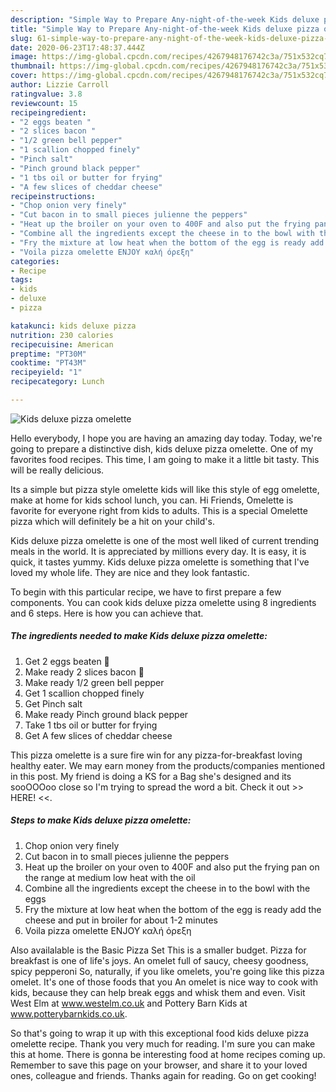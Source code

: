 ```yaml
---
description: "Simple Way to Prepare Any-night-of-the-week Kids deluxe pizza omelette"
title: "Simple Way to Prepare Any-night-of-the-week Kids deluxe pizza omelette"
slug: 61-simple-way-to-prepare-any-night-of-the-week-kids-deluxe-pizza-omelette
date: 2020-06-23T17:48:37.444Z
image: https://img-global.cpcdn.com/recipes/4267948176742c3a/751x532cq70/kids-deluxe-pizza-omelette-recipe-main-photo.jpg
thumbnail: https://img-global.cpcdn.com/recipes/4267948176742c3a/751x532cq70/kids-deluxe-pizza-omelette-recipe-main-photo.jpg
cover: https://img-global.cpcdn.com/recipes/4267948176742c3a/751x532cq70/kids-deluxe-pizza-omelette-recipe-main-photo.jpg
author: Lizzie Carroll
ratingvalue: 3.8
reviewcount: 15
recipeingredient:
- "2 eggs beaten "
- "2 slices bacon "
- "1/2 green bell pepper"
- "1 scallion chopped finely"
- "Pinch salt"
- "Pinch ground black pepper"
- "1 tbs oil or butter for frying"
- "A few slices of cheddar cheese"
recipeinstructions:
- "Chop onion very finely"
- "Cut bacon in to small pieces julienne the peppers"
- "Heat up the broiler on your oven to 400F and also put the frying pan on the range at medium low heat with the oil"
- "Combine all the ingredients except the cheese in to the bowl with the eggs"
- "Fry the mixture at low heat when the bottom of the egg is ready add the cheese and put in broiler for about 1-2 minutes"
- "Voila pizza omelette ENJOY καλή όρεξη"
categories:
- Recipe
tags:
- kids
- deluxe
- pizza

katakunci: kids deluxe pizza 
nutrition: 230 calories
recipecuisine: American
preptime: "PT30M"
cooktime: "PT43M"
recipeyield: "1"
recipecategory: Lunch

---
```



![Kids deluxe pizza omelette](https://img-global.cpcdn.com/recipes/4267948176742c3a/751x532cq70/kids-deluxe-pizza-omelette-recipe-main-photo.jpg)

Hello everybody, I hope you are having an amazing day today. Today, we're going to prepare a distinctive dish, kids deluxe pizza omelette. One of my favorites food recipes. This time, I am going to make it a little bit tasty. This will be really delicious.

Its a simple but pizza style omelette kids will like this style of egg omelette, make at home for kids school lunch, you can. Hi Friends, Omelette is favorite for everyone right from kids to adults. This is a special Omelette pizza which will definitely be a hit on your child&#39;s.

Kids deluxe pizza omelette is one of the most well liked of current trending meals in the world. It is appreciated by millions every day. It is easy, it is quick, it tastes yummy. Kids deluxe pizza omelette is something that I've loved my whole life. They are nice and they look fantastic.


To begin with this particular recipe, we have to first prepare a few components. You can cook kids deluxe pizza omelette using 8 ingredients and 6 steps. Here is how you can achieve that.

<!--inarticleads1-->

##### The ingredients needed to make Kids deluxe pizza omelette:

1. Get 2 eggs beaten 🥚
1. Make ready 2 slices bacon 🥓
1. Make ready 1/2 green bell pepper
1. Get 1 scallion chopped finely
1. Get Pinch salt
1. Make ready Pinch ground black pepper
1. Take 1 tbs oil or butter for frying
1. Get A few slices of cheddar cheese


This pizza omelette is a sure fire win for any pizza-for-breakfast loving healthy eater. We may earn money from the products/companies mentioned in this post. My friend is doing a KS for a Bag she&#39;s designed and its sooOOOoo close so I&#39;m trying to spread the word a bit. Check it out &gt;&gt; HERE! &lt;&lt;. 

<!--inarticleads2-->

##### Steps to make Kids deluxe pizza omelette:

1. Chop onion very finely
1. Cut bacon in to small pieces julienne the peppers
1. Heat up the broiler on your oven to 400F and also put the frying pan on the range at medium low heat with the oil
1. Combine all the ingredients except the cheese in to the bowl with the eggs
1. Fry the mixture at low heat when the bottom of the egg is ready add the cheese and put in broiler for about 1-2 minutes
1. Voila pizza omelette ENJOY καλή όρεξη


Also availalable is the Basic Pizza Set This is a smaller budget. Pizza for breakfast is one of life&#39;s joys. An omelet full of saucy, cheesy goodness, spicy pepperoni So, naturally, if you like omelets, you&#39;re going like this pizza omelet. It&#39;s one of those foods that you An omelet is nice way to cook with kids, because they can help break eggs and whisk them and even. Visit West Elm at www.westelm.co.uk and Pottery Barn Kids at www.potterybarnkids.co.uk. 

So that's going to wrap it up with this exceptional food kids deluxe pizza omelette recipe. Thank you very much for reading. I'm sure you can make this at home. There is gonna be interesting food at home recipes coming up. Remember to save this page on your browser, and share it to your loved ones, colleague and friends. Thanks again for reading. Go on get cooking!
